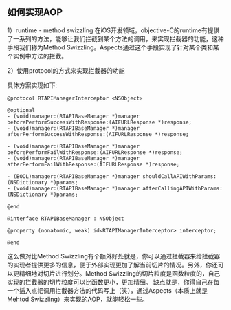 ## 如何实现AOP

1）runtime - method swizzling
在iOS开发领域，objective-C的runtime有提供了一系列的方法，能够让我们拦截到某个方法的调用，来实现拦截器的功能，这种手段我们称为Method Swizzling。Aspects通过这个手段实现了针对某个类和某个实例中方法的拦截。

2）使用protocol的方式来实现拦截器的功能

具体方案实现如下:

```
@protocol RTAPIManagerInterceptor <NSObject>

@optional
- (void)manager:(RTAPIBaseManager *)manager beforePerformSuccessWithResponse:(AIFURLResponse *)response;
- (void)manager:(RTAPIBaseManager *)manager afterPerformSuccessWithResponse:(AIFURLResponse *)response;

- (void)manager:(RTAPIBaseManager *)manager beforePerformFailWithResponse:(AIFURLResponse *)response;
- (void)manager:(RTAPIBaseManager *)manager afterPerformFailWithResponse:(AIFURLResponse *)response;

- (BOOL)manager:(RTAPIBaseManager *)manager shouldCallAPIWithParams:(NSDictionary *)params;
- (void)manager:(RTAPIBaseManager *)manager afterCallingAPIWithParams:(NSDictionary *)params;

@end

@interface RTAPIBaseManager : NSObject

@property (nonatomic, weak) id<RTAPIManagerInterceptor> interceptor;

@end
```

这么做对比Method Swizzling有个额外好处就是，你可以通过拦截器来给拦截器的实现者提供更多的信息，便于外部实现更加了解当前切片的情况。另外，你还可以更精细地对切片进行划分。Method Swizzling的切片粒度是函数粒度的，自己实现的拦截器的切片粒度可以比函数更小，更加精细。
缺点就是，你得自己在每一个插入点把调用拦截器方法的代码写上（笑），通过Aspects（本质上就是Mehtod Swizzling）来实现的AOP，就能轻松一些。